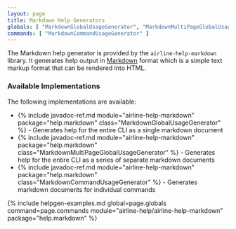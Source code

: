 ```yaml
---
layout: page
title: Markdown Help Generators
globals: [ "MarkdownGlobalUsageGenerator", "MarkdownMultiPageGlobalUsageGenerator" ]
commands: [ "MarkdownCommandUsageGenerator" ]
---
```


The Markdown help generator is provided by the `airline-help-markdown` library.  It generates help output in [Markdown](https://daringfireball.net/projects/markdown/syntax) format which is a simple text markup format that can be rendered into HTML.

### Available Implementations

The following implementations are available:

- {% include javadoc-ref.md module="airline-help-markdown" package="help.markdown" class="MarkdownGlobalUsageGenerator" %} - Generates help for the entire CLI as a single markdown document
- {% include javadoc-ref.md module="airline-help-markdown" package="help.markdown" class="MarkdownMultiPageGlobalUsageGenerator" %} - Generates help for the entire CLI as a series of separate markdown documents
- {% include javadoc-ref.md module="airline-help-markdown" package="help.markdown" class="MarkdownCommandUsageGenerator" %} - Generates markdown documents for individual commands

{% include helpgen-examples.md global=page.globals command=page.commands module="airline-help/airline-help-markdown" package="help.markdown" %}